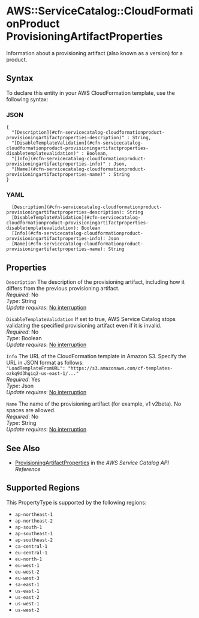 # AWS::ServiceCatalog::CloudFormationProduct ProvisioningArtifactProperties<a name="aws-properties-servicecatalog-cloudformationproduct-provisioningartifactproperties"></a>

Information about a provisioning artifact \(also known as a version\) for a product\.

## Syntax<a name="aws-properties-servicecatalog-cloudformationproduct-provisioningartifactproperties-syntax"></a>

To declare this entity in your AWS CloudFormation template, use the following syntax:

### JSON<a name="aws-properties-servicecatalog-cloudformationproduct-provisioningartifactproperties-syntax.json"></a>

```
{
  "[Description](#cfn-servicecatalog-cloudformationproduct-provisioningartifactproperties-description)" : String,
  "[DisableTemplateValidation](#cfn-servicecatalog-cloudformationproduct-provisioningartifactproperties-disabletemplatevalidation)" : Boolean,
  "[Info](#cfn-servicecatalog-cloudformationproduct-provisioningartifactproperties-info)" : Json,
  "[Name](#cfn-servicecatalog-cloudformationproduct-provisioningartifactproperties-name)" : String
}
```

### YAML<a name="aws-properties-servicecatalog-cloudformationproduct-provisioningartifactproperties-syntax.yaml"></a>

```
  [Description](#cfn-servicecatalog-cloudformationproduct-provisioningartifactproperties-description): String
  [DisableTemplateValidation](#cfn-servicecatalog-cloudformationproduct-provisioningartifactproperties-disabletemplatevalidation): Boolean
  [Info](#cfn-servicecatalog-cloudformationproduct-provisioningartifactproperties-info): Json
  [Name](#cfn-servicecatalog-cloudformationproduct-provisioningartifactproperties-name): String
```

## Properties<a name="aws-properties-servicecatalog-cloudformationproduct-provisioningartifactproperties-properties"></a>

`Description`  <a name="cfn-servicecatalog-cloudformationproduct-provisioningartifactproperties-description"></a>
The description of the provisioning artifact, including how it differs from the previous provisioning artifact\.  
*Required*: No  
*Type*: String  
*Update requires*: [No interruption](https://docs.aws.amazon.com/AWSCloudFormation/latest/UserGuide/using-cfn-updating-stacks-update-behaviors.html#update-no-interrupt)

`DisableTemplateValidation`  <a name="cfn-servicecatalog-cloudformationproduct-provisioningartifactproperties-disabletemplatevalidation"></a>
If set to true, AWS Service Catalog stops validating the specified provisioning artifact even if it is invalid\.  
*Required*: No  
*Type*: Boolean  
*Update requires*: [No interruption](https://docs.aws.amazon.com/AWSCloudFormation/latest/UserGuide/using-cfn-updating-stacks-update-behaviors.html#update-no-interrupt)

`Info`  <a name="cfn-servicecatalog-cloudformationproduct-provisioningartifactproperties-info"></a>
The URL of the CloudFormation template in Amazon S3\. Specify the URL in JSON format as follows:  
 `"LoadTemplateFromURL": "https://s3.amazonaws.com/cf-templates-ozkq9d3hgiq2-us-east-1/..."`   
*Required*: Yes  
*Type*: Json  
*Update requires*: [No interruption](https://docs.aws.amazon.com/AWSCloudFormation/latest/UserGuide/using-cfn-updating-stacks-update-behaviors.html#update-no-interrupt)

`Name`  <a name="cfn-servicecatalog-cloudformationproduct-provisioningartifactproperties-name"></a>
The name of the provisioning artifact \(for example, v1 v2beta\)\. No spaces are allowed\.  
*Required*: No  
*Type*: String  
*Update requires*: [No interruption](https://docs.aws.amazon.com/AWSCloudFormation/latest/UserGuide/using-cfn-updating-stacks-update-behaviors.html#update-no-interrupt)

## See Also<a name="aws-properties-servicecatalog-cloudformationproduct-provisioningartifactproperties--seealso"></a>
+ [ProvisioningArtifactProperties](https://docs.aws.amazon.com/servicecatalog/latest/dg/API_ProvisioningArtifactProperties.html) in the *AWS Service Catalog API Reference*

## Supported Regions

This PropertyType is supported by the following regions:

- `ap-northeast-1`
- `ap-northeast-2`
- `ap-south-1`
- `ap-southeast-1`
- `ap-southeast-2`
- `ca-central-1`
- `eu-central-1`
- `eu-north-1`
- `eu-west-1`
- `eu-west-2`
- `eu-west-3`
- `sa-east-1`
- `us-east-1`
- `us-east-2`
- `us-west-1`
- `us-west-2`
